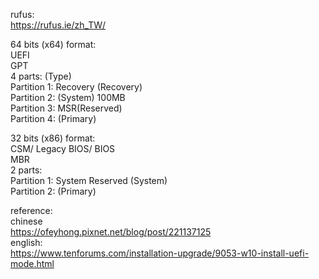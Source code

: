 rufus:  
https://rufus.ie/zh_TW/

64 bits (x64) format:  
UEFI  
GPT  
4 parts: (Type)  
Partition 1: Recovery (Recovery)  
Partition 2: (System) 100MB  
Partition 3: MSR(Reserved)  
Partition 4: (Primary)  

32 bits (x86) format:  
CSM/ Legacy BIOS/ BIOS  
MBR  
2 parts:  
Partition 1: System Reserved (System)  
Partition 2: (Primary)  


reference:  
chinese  
https://ofeyhong.pixnet.net/blog/post/221137125  
english:  
https://www.tenforums.com/installation-upgrade/9053-w10-install-uefi-mode.html  



